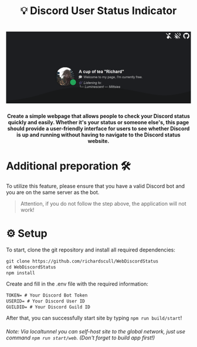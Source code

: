 <h1 align="center">💡 Discord User Status Indicator</h1>
<h1 align="center">
<img src="./sample.png" alt="Richard's coffee shop">
</h1>
<h4 align="center">Create a simple webpage that allows people to check your Discord status quickly and easily. Whether it's your status or someone else's, this page should provide a user-friendly interface for users to see whether Discord is up and running without having to navigate to the Discord status website.<h4>

# Additional preporation 🛠️

To utilize this feature, please ensure that you have a valid Discord bot and you are on the same server as the bot.

> Attention, if you do not follow the step above, the application will not work!

# ⚙️ Setup

To start, clone the git repository and install all required dependencies:

```shell
git clone https://github.com/richardscull/WebDiscordStatus
cd WebDiscordStatus
npm install
```

Сreate and fill in the .env file with the required information:

```env
TOKEN= # Your Discord Bot Token
USERID= # Your Discord User ID
GUILDID= # Your Discord Guild ID
```

After that, you can successfully start site by typing `npm run build/start`!

###### Note: Via localtunnel you can self-host site to the global network, just use command `npm run start/web`. (Don't forget to build app first!)
